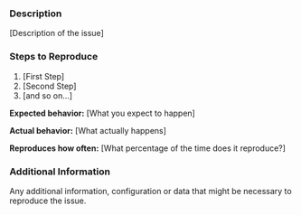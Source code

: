<!--

Have you read AutolabJS' Code of Conduct? By filing an Issue, you are expected to comply with it, including treating everyone with respect: https://github.com/AutolabJS/autolabcli/blob/master/CODE_OF_CONDUCT.md
-->

### Description

[Description of the issue]

### Steps to Reproduce

1. [First Step]
2. [Second Step]
3. [and so on...]

**Expected behavior:** [What you expect to happen]

**Actual behavior:** [What actually happens]

**Reproduces how often:** [What percentage of the time does it reproduce?]

### Additional Information

Any additional information, configuration or data that might be necessary to reproduce the issue.